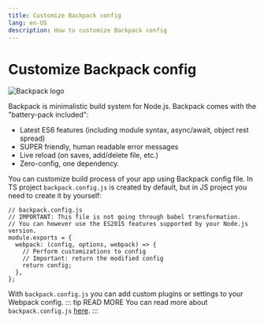 ```yaml
---
title: Customize Backpack config
lang: en-US
description: How to customize Backpack config
---
```


# Customize Backpack config
![Backpack logo](https://cloud.githubusercontent.com/assets/4060187/21872211/318795e8-d835-11e6-8376-bea370605361.png)

Backpack is minimalistic build system for Node.js.
Backpack comes with the "battery-pack included":
- Latest ES6 features (including module syntax, async/await, object rest spread)
- SUPER friendly, human readable error messages
- Live reload (on saves, add/delete file, etc.)
- Zero-config, one dependency.


You can customize build process of your app using Backpack config file. In TS project `backpack.config.js` is created by default, but in JS project you need to create it by yourself:

```js{2,3}
// backpack.config.js
// IMPORTANT: This file is not going through babel transformation.
// You can however use the ES2015 features supported by your Node.js version.
module.exports = {
  webpack: (config, options, webpack) => {
    // Perform customizations to config
    // Important: return the modified config
    return config;
  },
};
```

With `backpack.config.js` you can add custom plugins or settings to your Webpack config.
::: tip READ MORE
You can read more about `backpack.config.js` [here](https://github.com/jaredpalmer/backpack#custom-configuration).
:::
